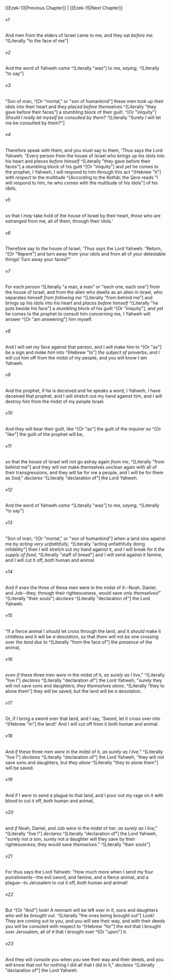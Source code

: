 ﻿---
aliases:
  - Ezekiel 14
---

[[Ezek-13|Previous Chapter]] | [[Ezek-15|Next Chapter]]

###### v1
And men from the elders of Israel came to me, and they sat _before me_. ^[Literally "to the face of me"]

###### v2
And the word of Yahweh _came_ ^[Literally "was"] to me, _saying_, ^[Literally "to say"]

###### v3
"Son of man, ^[Or "mortal," or "son of humankind"] these men took up their idols into their heart and _they placed before themselves_ ^[Literally "they gave before their faces"] a stumbling block of their guilt. ^[Or "iniquity"] _Should I really let myself be consulted by them_? ^[Literally "Surely I will let me be consulted by them?"]

###### v4
Therefore speak with them, and you must say to them, 'Thus says the Lord Yahweh: "Every person from the house of Israel who brings up his idols into his heart and _places before himself_ ^[Literally "they gave before their faces"] a stumbling block of his guilt ^[Or "iniquity"] and _yet_ he comes to the prophet, I Yahweh, I will respond to him through this act ^[Hebrew "it"] with _respect to_ the multitude ^[According to the _Kethib_; the _Qere_ reads "I will respond to him, he who comes with the multitude of his idols"] of his idols,

###### v5
so that _I may_ take hold of the house of Israel by their heart, _those_ who are estranged from me, all of them, through their idols.'

###### v6
Therefore say to the house of Israel, 'Thus says the Lord Yahweh: "Return, ^[Or "Repent"] and turn away from your idols and from all of your detestable things! Turn away your faces!"'

###### v7
For _each person_ ^[Literally "a man, a man" or "each one, each one"] from the house of Israel, and from the alien who dwells as an alien in Israel, who separates himself _from following me_ ^[Literally "from behind me"] and brings up his idols into his heart and _places before himself_ ^[Literally "he puts beside his face"] a stumbling block of his guilt ^[Or "iniquity"], and _yet_ he comes to the prophet to consult him concerning me, I Yahweh will answer ^[Or "am answering"] him myself.

###### v8
And I will set my face against that person, and I will make him to ^[Or "as"] _be_ a sign and _make him_ into ^[Hebrew "to"] _the subject of_ proverbs; and I will cut him off from the midst of my people, and you will know I _am_ Yahweh.

###### v9
And the prophet, if he is deceived and he speaks a word, I Yahweh, I have deceived that prophet, and I will stretch out my hand against him, and I will destroy him from the midst of my people Israel.

###### v10
And they will bear their guilt, like ^[Or "as"] the guilt of the inquirer so ^[Or "like"] the guilt of the prophet will be,

###### v11
so that the house of Israel will not go astray again _from me_, ^[Literally "from behind me"] and they will not make themselves unclean again with all of their transgressions, and they will be for me a people, and I will be for them as God," _declares_ ^[Literally "declaration of"] the Lord Yahweh.

###### v12
And the word of Yahweh _came_ ^[Literally "was"] to me, _saying_, ^[Literally "to say"]

###### v13
"Son of man, ^[Or "mortal," or "son of humankind"] when a land sins against me by _acting very unfaithfully_, ^[Literally "acting unfaithfully doing infidelity"] then I will stretch out my hand against it, and I will break for it _the_ _supply of food_, ^[Literally "staff of bread"] and I will send against it famine, and I will cut it off, _both_ human and animal.

###### v14
And if _even_ the three of these men were in the midst of it--Noah, Daniel, and Job--they, through their righteousness, would save _only_ _themselves_!" ^[Literally "their souls"] _declares_ ^[Literally "declaration of"] the Lord Yahweh.

###### v15
"If a fierce animal I _should_ let cross through the land, and it _should_ make it childless and it will be _a_ desolation, so that _there will_ not _be_ one crossing over _the land_ _due to_ ^[Literally "from the face of"] the presence of the animal,

###### v16
_even if_ these three men _were_ in the midst of it, _as surely as I live_," ^[Literally "live I"] _declares_ ^[Literally "declaration of"] the Lord Yahweh, "surely they will not save sons and daughters; _they themselves alone_, ^[Literally "they to alone them"] they will be saved, but the land will be _a_ desolation.

###### v17
Or, if I bring a sword over that land, and I say, 'Sword, let it cross over into ^[Hebrew "in"] the land!' And I will cut off from it _both_ human and animal.

###### v18
And _if_ these three men _were_ in the midst of it, _as surely as I live_," ^[Literally "live I"] _declares_ ^[Literally "declaration of"] the Lord Yahweh, "they will not save sons and daughters, but _they alone_ ^[Literally "they to alone them"] will be saved.

###### v19
And if I _were to_ send a plague to that land, and I pour out my rage on it with blood to cut it off, _both_ human and animal,

###### v20
and _if_ Noah, Daniel, and Job _were_ in the midst of her, _as surely as I live_," ^[Literally "live I"] _declares_ ^[Literally "declaration of"] the Lord Yahweh, "surely not _a_ son, surely not _a_ daughter will they save by their righteousness; they would save _themselves_." ^[Literally "their souls"]

###### v21
For thus says the Lord Yahweh: "How much more when I send my four punishments--the evil sword, and famine, and _a_ fierce animal, and a plague--to Jerusalem to cut it off, _both_ human and animal!

###### v22
But ^[Or "And"] look! A remnant will be left over in it, sons and daughters _who will be brought out_. ^[Literally "the ones being brought out"] Look! They are coming out to you, and you will see their way, and with their deeds you will be consoled with respect to ^[Hebrew "for"] the evil that I brought over Jerusalem, all of _it_ that I brought over ^[Or "upon"] it.

###### v23
And they will console you when you see their way and their deeds, and you will know that not for nothing I did all that I did in it," _declares_ ^[Literally "declaration of"] the Lord Yahweh.